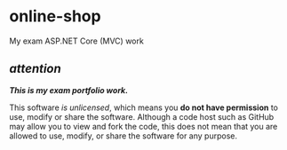 # online-shop
My exam ASP.NET Core (MVC) work

## ***attention***
**_This is my exam portfolio work._**

This software _is unlicensed_, which means you **do not have permission** to use, modify or share the software. Although a code host such as GitHub may allow you to view and fork the code, this does not mean that you are allowed to use, modify, or share the software for any purpose.
